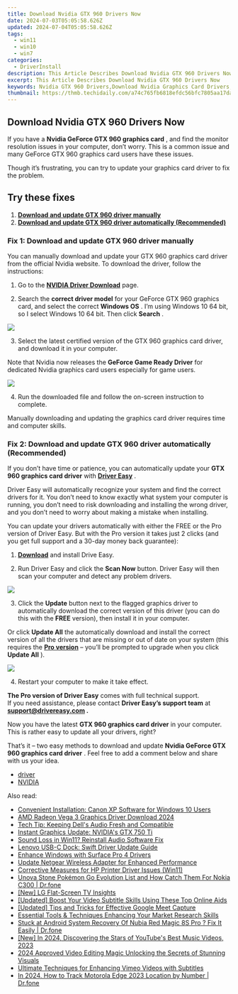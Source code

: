 ```yaml
---
title: Download Nvidia GTX 960 Drivers Now
date: 2024-07-03T05:05:58.626Z
updated: 2024-07-04T05:05:58.626Z
tags:
  - win11
  - win10
  - win7
categories:
  - DriverInstall
description: This Article Describes Download Nvidia GTX 960 Drivers Now
excerpt: This Article Describes Download Nvidia GTX 960 Drivers Now
keywords: Nvidia GTX 960 Drivers,Download Nvidia Graphics Card Drivers,GTX 960 Patch & Update Guide,Free Nvidia Drivers Download,GTX 960 Compatible Software,Nvidia Drivers Latest Version,GTX 960 Driver Update Tutorial
thumbnail: https://thmb.techidaily.com/a74c765fb6818efdc56bfc7805aa17daf214ba70cf5906bbca11c158a428c514.jpg
---
```


## Download Nvidia GTX 960 Drivers Now

 If you have a **Nvidia GeForce GTX 960 graphics card** , and find the monitor resolution issues in your computer, don’t worry. This is a common issue and many GeForce GTX 960 graphics card users have these issues.

 Though it’s frustrating, you can try to update your graphics card driver to fix the problem.

## Try these fixes

1. **[Download and update GTX 960 driver manually](#Fix1)**
2. **[Download and update GTX 960 driver automatically (Recommended)](#Fix2)**

### Fix 1: Download and update GTX 960 driver manually

 You can manually download and update your GTX 960 graphics card driver from the official Nvidia website. To download the driver, follow the instructions:

 1) Go to the **[NVIDIA Driver Download](https://tools.techidaily.com/drivereasy/download/)**  page.

 2) Search the **correct driver model** for your GeForce GTX 960 graphics card, and select the correct **Windows OS** . I’m using Windows 10 64 bit, so I select Windows 10 64 bit. Then click **Search** .

![](https://images.drivereasy.com/wp-content/uploads/2018/05/img_5b06336c9fb25.jpg)

 3) Select the latest certified version of the GTX 960 graphics card driver, and download it in your computer.

 Note that Nvidia now releases the **GeForce Game Ready Driver** for dedicated Nvidia graphics card users especially for game users.

![](https://images.drivereasy.com/wp-content/uploads/2018/05/img_5b063391ae56b.jpg)

 4) Run the downloaded file and follow the on-screen instruction to complete.

 Manually downloading and updating the graphics card driver requires time and computer skills.

### Fix 2: Download and update GTX 960 driver automatically (Recommended)

 If you don’t have time or patience, you can automatically update your **GTX 960 graphics card driver** with **[Driver Easy](https://tools.techidaily.com/drivereasy/download/)**  .

 Driver Easy will automatically recognize your system and find the correct drivers for it. You don’t need to know exactly what system your computer is running, you don’t need to risk downloading and installing the wrong driver, and you don’t need to worry about making a mistake when installing.

 You can update your drivers automatically with either the FREE or the Pro version of Driver Easy. But with the Pro version it takes just 2 clicks (and you get full support and a 30-day money back guarantee):

 1) **[Download](https://tools.techidaily.com/drivereasy/download/)**  and install Drive Easy.

 2) Run Driver Easy and click the **Scan Now** button. Driver Easy will then scan your computer and detect any problem drivers.

![](https://images.drivereasy.com/wp-content/uploads/2020/07/image-357.png)

 3) Click the **Update** button next to the flagged graphics driver to automatically download the correct version of this driver (you can do this with the **FREE** version), then install it in your computer.

 Or click **Update All** the automatically download and install the correct version of all the drivers that are missing or out of date on your system (this requires the [**Pro version**](https://tools.techidaily.com/drivereasy/download/) – you’ll be prompted to upgrade when you click **Update All** ).

![](https://images.drivereasy.com/wp-content/uploads/2020/07/2020-07-31_18-08-52.jpg)

4) Restart your computer to make it take effect.

**The Pro version of Driver Easy** comes with full technical support.  
 If you need assistance, please contact **Driver Easy’s support team** at **[support@drivereasy.com](mailto:support@drivereasy.com) .**

 Now you have the latest **GTX 960 graphics card driver** in your computer. This is rather easy to update all your drivers, right?

 That’s it – two easy methods to download and update **Nvidia GeForce GTX 960 graphics card driver** . Feel free to add a comment below and share with us your idea.

* [driver](https://tools.techidaily.com/drivereasy/download/)
* [NVIDIA](https://tools.techidaily.com/drivereasy/download/)

<ins class="adsbygoogle"
     style="display:block"
     data-ad-format="autorelaxed"
     data-ad-client="ca-pub-7571918770474297"
     data-ad-slot="1223367746"></ins>



<ins class="adsbygoogle"
     style="display:block"
     data-ad-client="ca-pub-7571918770474297"
     data-ad-slot="8358498916"
     data-ad-format="auto"
     data-full-width-responsive="true"></ins>

<span class="atpl-alsoreadstyle">Also read:</span>
<div><ul>
<li><a href="https://driver-install.techidaily.com/convenient-installation-canon-xp-software-for-windows-10-users/"><u>Convenient Installation: Canon XP Software for Windows 10 Users</u></a></li>
<li><a href="https://driver-install.techidaily.com/amd-radeon-vega-3-graphics-driver-download-2024/"><u>AMD Radeon Vega 3 Graphics Driver Download 2024</u></a></li>
<li><a href="https://driver-install.techidaily.com/tech-tip-keeping-dells-audio-fresh-and-compatible/"><u>Tech Tip: Keeping Dell's Audio Fresh and Compatible</u></a></li>
<li><a href="https://driver-install.techidaily.com/instant-graphics-update-nvidias-gtx-750-ti/"><u>Instant Graphics Update: NVIDIA's GTX 750 Ti</u></a></li>
<li><a href="https://driver-install.techidaily.com/sound-loss-in-win11-reinstall-audio-software-fix/"><u>Sound Loss in Win11? Reinstall Audio Software Fix</u></a></li>
<li><a href="https://driver-install.techidaily.com/lenovo-usb-c-dock-swift-driver-update-guide/"><u>Lenovo USB-C Dock: Swift Driver Update Guide</u></a></li>
<li><a href="https://driver-install.techidaily.com/enhance-windows-with-surface-pro-4-drivers/"><u>Enhance Windows with Surface Pro 4 Drivers</u></a></li>
<li><a href="https://driver-install.techidaily.com/update-netgear-wireless-adapter-for-enhanced-performance/"><u>Update Netgear Wireless Adapter for Enhanced Performance</u></a></li>
<li><a href="https://driver-install.techidaily.com/corrective-measures-for-hp-printer-driver-issues-win11/"><u>Corrective Measures for HP Printer Driver Issues (Win11)</u></a></li>
<li><a href="https://android-pokemon-go.techidaily.com/unova-stone-pokemon-go-evolution-list-and-how-catch-them-for-nokia-c300-drfone-by-drfone-virtual-android/"><u>Unova Stone Pokémon Go Evolution List and How Catch Them For Nokia C300 | Dr.fone</u></a></li>
<li><a href="https://extra-skills.techidaily.com/new-lg-flat-screen-tv-insights/"><u>[New] LG Flat-Screen TV  Insights</u></a></li>
<li><a href="https://extra-lessons.techidaily.com/updated-boost-your-video-subtitle-skills-using-these-top-online-aids/"><u>[Updated] Boost Your Video Subtitle Skills Using These Top Online Aids</u></a></li>
<li><a href="https://screen-activity-recording.techidaily.com/updated-tips-and-tricks-for-effective-google-meet-capture/"><u>[Updated] Tips and Tricks for Effective Google Meet Capture</u></a></li>
<li><a href="https://extra-hints.techidaily.com/essential-tools-and-techniques-enhancing-your-market-research-skills/"><u>Essential Tools & Techniques  Enhancing Your Market Research Skills</u></a></li>
<li><a href="https://howto.techidaily.com/stuck-at-android-system-recovery-of-nubia-red-magic-8s-pro-fix-it-easily-drfone-by-drfone-fix-android-problems-fix-android-problems/"><u>Stuck at Android System Recovery Of Nubia Red Magic 8S Pro ? Fix It Easily | Dr.fone</u></a></li>
<li><a href="https://youtube-tips.techidaily.com/n-2024-discovering-the-stars-of-youtubes-best-music-videos-2023/"><u>[New] In 2024, Discovering the Stars of YouTube's Best Music Videos, 2023</u></a></li>
<li><a href="https://video-content-creator.techidaily.com/2024-approved-video-editing-magic-unlocking-the-secrets-of-stunning-visuals/"><u>2024 Approved Video Editing Magic Unlocking the Secrets of Stunning Visuals</u></a></li>
<li><a href="https://vimeo-videos.techidaily.com/ultimate-techniques-for-enhancing-vimeo-videos-with-subtitles/"><u>Ultimate Techniques for Enhancing Vimeo Videos with Subtitles</u></a></li>
<li><a href="https://android-location-track.techidaily.com/in-2024-how-to-track-motorola-edge-2023-location-by-number-drfone-by-drfone-virtual-android/"><u>In 2024, How to Track Motorola Edge 2023 Location by Number | Dr.fone</u></a></li>
</ul></div>
